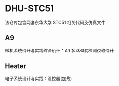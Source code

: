 # DHU-STC51
该仓库包含两套东华大学 STC51 相关代码及仿真文件 



## A9

微机系统设计与实践综合设计：A9.多路温度检测仪的设计



## Heater

电子系统设计与实践：温控器(加热)

